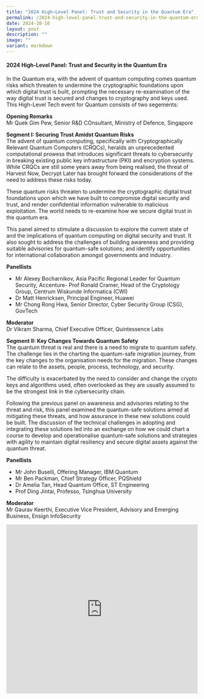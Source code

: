 ```yaml
---
title: "2024 High–Level Panel: Trust and Security in the Quantum Era"
permalink: /2024-high-level-panel-trust-and-security-in-the-quantum-era/
date: 2024-10-16
layout: post
description: ""
image: ""
variant: markdown
---
```

#### **2024 High-Level Panel: Trust and Security in the Quantum Era**

In the Quantum era, with the advent of quantum computing comes quantum risks which threaten to undermine the cryptographic foundations upon which digital trust is built, prompting the necessary re-examination of the way digital trust is secured and changes to cryptography and keys used. This High-Level Tech event for Quantum consists of two segements:

**Opening Remarks**
<br>Mr Quek Gim Pew, Senior R&amp;D COnsultant, Ministry of Defence, Singapore

**Segment I: Securing Trust Amidst Quantum Risks**<br>
The advent of quantum computing, specifically with Cryptographically Relevant Quantum Computers (CRQCs), heralds an unprecedented computational prowess that introduces significant threats to cybersecurity in breaking existing public key infrastructure (PKI) and encryption systems. While CRQCs are still some years away from being realised, the threat of Harvest Now, Decrypt Later has brought forward the considerations of the need to address these risks today.

These quantum risks threaten to undermine the cryptographic digital trust foundations upon which we have built to compromise digital security and trust, and render confidential information vulnerable to malicious exploitation. The world needs to re-examine how we secure digital trust in the quantum era.

This panel aimed to stimulate a discussion to explore the current state of and the implications of quantum computing on digital security and trust. It also sought to address the challenges of building awareness and providing suitable advisories for quantum-safe solutions; and identify opportunities for international collaboration amongst governments and industry.

**Panellists**
* Mr Alexey Bocharnikov, Asia Pacific Regional Leader for Quantum Security, Accenture- Prof Ronald Cramer, Head of the Cryptology Group, Centrum Wiskunde Informatica (CWI)
* Dr Matt Henricksen, Principal Engineer, Huawei
* Mr Chong Rong Hwa, Senior Director, Cyber Security Group (CSG), GovTech

**Moderator**
<br>Dr Vikram Sharma, Chief Executive Officer, Quintessence Labs

**Segment II: Key Changes Towards Quantum Safety**
<br>The quantum threat is real and there is a need to migrate to quantum safety. The challenge lies in the charting the quantum-safe migration journey, from the key changes to the organisation needs for the migration. These changes can relate to the assets, people, process, technology, and security.

The difficulty is exacerbated by the need to consider and change the crypto keys and algorithms used, often overlooked as they are usually assumed to be the strongest link in the cybersecurity chain.

Following the previous panel on awareness and advisories relating to the threat and risk, this panel examined the quantum-safe solutions aimed at mitigating these threats, and how assurance in these new solutions could be built. The discussion of the technical challenges in adopting and integrating these solutions led into an exchange on how we could chart a course to develop and operationalise quantum-safe solutions and strategies with agility to maintain digital resiliency and secure digital assets against the quantum threat.

**Panellists**
* Mr John Buselli, Offering Manager, IBM Quantum
* Mr Ben Packman, Chief Strategy Officer, PQShield
* Dr Amelia Tan, Head Quantum Office, ST Engineering
* Prof Ding Jintai, Professo, Tsinghua University

**Moderator**
<br>Mr Gaurav Keerthi, Executive Vice President, Advisory and Emerging Business, Ensign InfoSecurity

<iframe allowfullscreen="" allow="accelerometer; autoplay; clipboard-write; encrypted-media; gyroscope; picture-in-picture; web-share" frameborder="0" title="YouTube video player" src="https://www.youtube.com/embed/-s82HjLt4QI?si=fHIRnW893d2w1PV3" width="100%" height="445"></iframe>